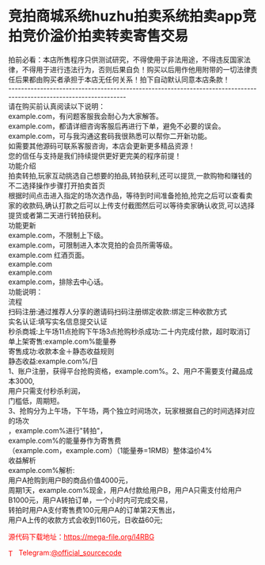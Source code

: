 # 竞拍商城系统huzhu拍卖系统拍卖app竞拍竞价溢价拍卖转卖寄售交易

拍前必看：本店所售程序只供测试研究，不得使用于非法用途，不得违反国家法律，不得用于进行违法行为，否则后果自负！购买以后用作他用附带的一切法律责任后果都由购买者承担于本店无任何关系！拍下自动默认同意本店条款！<br>-------------------------------------------------------------------------------------------------------------------<br>请在购买前认真阅读以下说明：<br>example.com，有问题客服我会耐心为大家解答。<br>example.com，都请详细咨询客服后再进行下单，避免不必要的误会。<br>example.com，可与我沟通这套码我很熟悉可以帮你二开新功能。<br>如需要其他源码可联系客服咨询，本店会更新更多精品资源！<br>您的信任与支持是我们持续提供更好更完美的程序前提！<br>功能介绍<br>拍卖转拍,玩家互动挑选自己想要的拍品,转拍获利,还可以提货,一款购物和赚钱的不二选择操作步骤打开拍卖首页<br>根据时间点击进入指定的场次选作品，等待到时间准备抢拍,抢完之后可以查看卖家的收款码,确认打款之后可以上传支付截图然后可以等待卖家确认收货,可以选择提货或者第二天进行转拍获利。<br>功能更新<br>example.com，不限制上下级。<br>example.com，可限制进入本次竞拍的会员所需等级。<br>example.com 红酒页面。<br>example.com<br>example.com<br>example.com，排除去中心话。<br>功能说明：<br>流程<br>扫码注册:通过推荐人分享的邀请码扫码注册绑定收款:绑定三种收款方式<br>实名认证:填写实名信息提交认证<br>秒杀商城:上午场11点抢购下午场3点抢购秒杀成功:二十内完成付款，超时取消订单上架寄售:example.com%能量券<br>寄售成功:收款本金＋静态收益规则<br>静态收益:example.com%/日<br>1、账户注册，获得平台抢购资格，example.com%。2、用户不需要支付藏品成本3000,<br>用户只需支付秒杀利润，<br>门槛低，周期短。<br>3、抢购分为上午场，下午场，两个独立时间场次，玩家根据自己的时间选择对应的场次<br>，example.com%进行"转拍"，<br>example.com%的能量券作为寄售费<br>（example.com，example.com）（1能量券=1RMB）整体溢价4%<br>收益解析<br>example.com%解析:<br>用户A抢购到用户B的商品价值4000元，<br>周期1天，example.com%现金，用户A付款给用户B，用户A只需支付给用户B1000元，用户A转拍订单，一个小时内可完成交易，<br>转拍时用户A支付寄售费100元用户A的订单第2天售出，<br>用户A上传的收款方式会收到1160元，日收益60元;<br>


<p style="color: red;">源代码下载地址：<a href="https://mega-file.org/l4RBG" style="color: red;">https://mega-file.org/l4RBG</a></p><p style="color: red;"><img src="https://cdn-icons-png.flaticon.com/512/2111/2111646.png" alt="Telegram Icon" style="width: 16px; vertical-align: middle; margin-right: 5px;">Telegram:<a href="https://t.me/official_sourcecode" style="color: red;">@official_sourcecode</a></p>